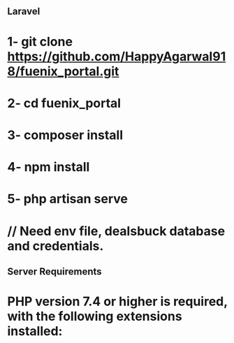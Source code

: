 ## Laravel

# 1- git clone https://github.com/HappyAgarwal918/fuenix_portal.git
# 2- cd fuenix_portal
# 3- composer install
# 4- npm install
# 5- php artisan serve

# // Need env file, dealsbuck database and credentials.

## Server Requirements

# PHP version 7.4 or higher is required, with the following extensions installed: